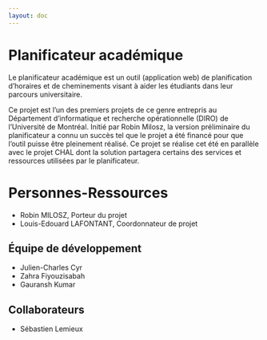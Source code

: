 ```yaml
---
layout: doc
---
```


# Planificateur académique

Le planificateur académique est un outil (application web) de planification d’horaires et de cheminements visant à aider les étudiants dans leur parcours universitaire. 

Ce projet est l’un des premiers projets de ce genre entrepris au Département d’informatique et recherche opérationnelle (DIRO) de l’Université de Montréal. Initié par Robin Milosz, la version préliminaire du planificateur a connu un succès tel que le projet a été financé pour que l’outil puisse être pleinement réalisé.
Ce projet se réalise cet été en parallèle avec le projet CHAL dont la solution partagera certains des services et ressources utilisées par le planificateur.

# Personnes-Ressources

- Robin MILOSZ, Porteur du projet
- Louis-Edouard LAFONTANT, Coordonnateur de projet

## Équipe de développement
 
- Julien-Charles Cyr
- Zahra Fiyouzisabah
- Gauransh Kumar

## Collaborateurs

- Sébastien Lemieux